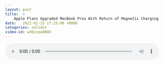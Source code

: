 ```yaml
---
layout: post
title:  >
    Apple Plans Upgraded MacBook Pros With Return of Magnetic Charging
date:   2021-01-15 17:25:00 +0000
categories: solidot
video-id: wXOzvpwOR8k
---
```


<audio src="/assets/628ada4f3a63364cf38d619b76b443f0.mp3" style="width: 100%;" controls></audio>

